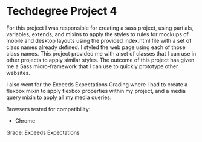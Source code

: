 # Techdegree Project 4

For this project I was responsible for creating a sass project, using partials, variables, extends, and mixins to apply the styles to rules for mockups of mobile and desktop layouts using the provided index.html file with a set of class names already defined. I styled the web page using each of those class names. This project provided me with a set of classes that I can use in other projects to apply similar styles. The outcome of this project has given me a Sass micro-framework that I can use to quickly prototype other websites.

I also went for the Exceeds Expectations Grading where I had to create a flexbox mixin to apply flexbox properties within my project, and a media query mixin to apply all my media queries.

Browsers tested for compatibility:
- Chrome

Grade: Exceeds Expectations
